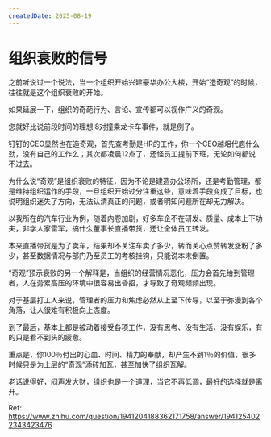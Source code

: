 ```yaml
---
createdDate: 2025-08-19
---
```


# 组织衰败的信号

之前听说过一个说法，当一个组织开始兴建豪华办公大楼，开始“造奇观”的时候，往往就是这个组织衰败的开始。

如果延展一下，组织的奇葩行为、言论、宣传都可以视作广义的奇观。

您就好比说前段时间的理想i8对撞乘龙卡车事件，就是例子。

钉钉的CEO显然也在造奇观，首先查考勤是HR的工作，你一个CEO越俎代庖什么劲，没有自己的工作么；其次都凌晨12点了，还怪员工提前下班，无论如何都说不过去。

为什么说“奇观”是组织衰败的特征，因为不论是建造办公场所，还是考勤管理，都是维持组织运作的手段，一旦组织开始过分注重这些，意味着手段变成了目标，也说明组织迷失了方向，无法认清真正的问题，或者明知问题所在却无力解决。

以我所在的汽车行业为例，随着内卷加剧，好多车企不在研发、质量、成本上下功夫，非学人家雷军，搞什么董事长直播带货，还让全体员工转发。

本来直播带货是为了卖车，结果却不关注车卖了多少，转而关心点赞转发涨粉了多少，甚至数据情况与部门乃至员工的考核挂钩，只能说本末倒置。

“奇观”预示衰败的另一个解释是，当组织的经营情况恶化，压力会首先给到管理者，人在劳累高压的环境中很容易出昏招，才导致了奇观频频出现。

对于基层打工人来说，管理者的压力和焦虑必然从上至下传导，以至于弥漫到各个角落，让人很难有积极向上态度。

到了最后，基本上都是被动着接受各项工作，没有思考、没有生活、没有娱乐，有的只是看不到头的疲惫。

重点是，你100％付出的心血、时间、精力的奉献，却产生不到1％的价值，很多时候只是为上层的“奇观”添砖加瓦，甚至加快了组织瓦解。

老话说得好，闷声发大财，组织也是一个道理，当它不再低调，最好的选择就是离开。

Ref: https://www.zhihu.com/question/1941204188362171758/answer/1941254022343423476
